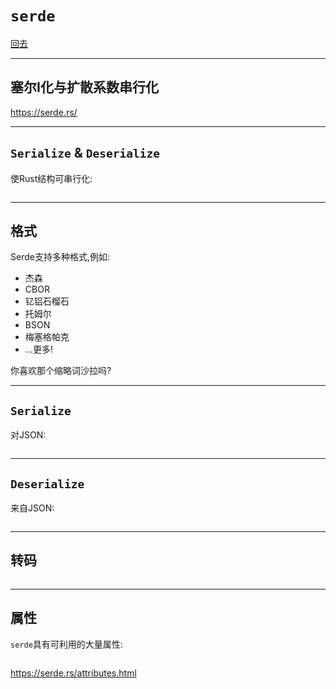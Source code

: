# `serde`

[回去](toc/default.html)

---

## **塞尔**I化与**扩散系数**串行化

<https://serde.rs/>

---

## `Serialize` & `Deserialize`

使Rust结构可串行化:

<pre><code data-source="chapters/shared/code/serde/1.rs" data-trim="hljs rust"></code></pre>

---

## 格式

Serde支持多种格式,例如:

-   杰森
-   CBOR
-   钇铝石榴石
-   托姆尔
-   BSON
-   梅塞格帕克
-   …更多!

你喜欢那个缩略词沙拉吗?

---

## `Serialize`

对JSON:

<pre><code data-source="chapters/shared/code/serde/2.rs" data-trim="hljs rust"></code></pre>

---

## `Deserialize`

来自JSON:

<pre><code data-source="chapters/shared/code/serde/3.rs" data-trim="hljs rust"></code></pre>

---

## 转码

<pre><code data-source="chapters/shared/code/serde/4.rs" data-trim="hljs rust"></code></pre>

---

## 属性

`serde`具有可利用的大量属性:

<pre><code data-source="chapters/shared/code/serde/5.rs" data-trim="hljs rust"></code></pre>

<https://serde.rs/attributes.html>
